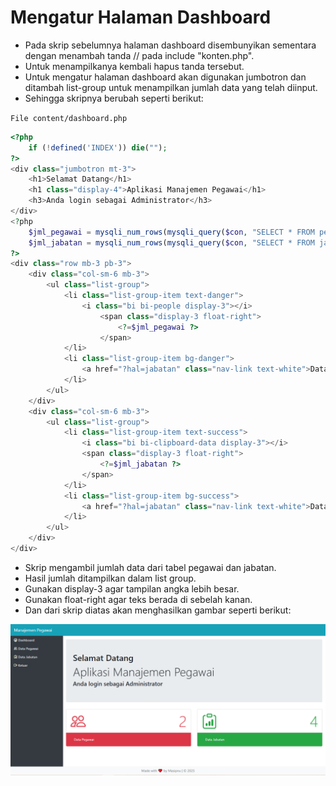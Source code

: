 # Mengatur Halaman Dashboard

- Pada skrip sebelumnya halaman dashboard disembunyikan sementara dengan menambah tanda // pada include "konten.php".
- Untuk menampilkanya kembali hapus tanda tersebut.
- Untuk mengatur halaman dashboard akan digunakan jumbotron dan ditambah list-group untuk menampilkan jumlah data yang telah diinput.
- Sehingga skripnya berubah seperti berikut:

``File content/dashboard.php``
```php
<?php
    if (!defined('INDEX')) die("");
?>
<div class="jumbotron mt-3">
    <h1>Selamat Datang</h1>
    <h1 class="display-4">Aplikasi Manajemen Pegawai</h1>
    <h3>Anda login sebagai Administrator</h3>
</div>
<?php
    $jml_pegawai = mysqli_num_rows(mysqli_query($con, "SELECT * FROM pegawai"));
    $jml_jabatan = mysqli_num_rows(mysqli_query($con, "SELECT * FROM jabatan"));
?>
<div class="row mb-3 pb-3">
    <div class="col-sm-6 mb-3">
        <ul class="list-group">
            <li class="list-group-item text-danger">
                <i class="bi bi-people display-3"></i>
                    <span class="display-3 float-right">
                        <?=$jml_pegawai ?>
                    </span>
            </li>
            <li class="list-group-item bg-danger">
                <a href="?hal=jabatan" class="nav-link text-white">Data Pegawai</a>
            </li>
        </ul>
    </div>
    <div class="col-sm-6 mb-3">
        <ul class="list-group">
            <li class="list-group-item text-success">
                <i class="bi bi-clipboard-data display-3"></i>
                <span class="display-3 float-right">
                    <?=$jml_jabatan ?>
                </span>
            </li>
            <li class="list-group-item bg-success">
                <a href="?hal=jabatan" class="nav-link text-white">Data Jabatan</a>
            </li>
        </ul>
    </div>
</div>
```

- Skrip mengambil jumlah data dari tabel pegawai dan jabatan.
- Hasil jumlah ditampilkan dalam list group.
- Gunakan display-3 agar tampilan angka lebih besar.
- Gunakan float-right agar teks berada di sebelah kanan.
- Dan dari skrip diatas akan menghasilkan gambar seperti berikut:

![dashboard](images/6.png)